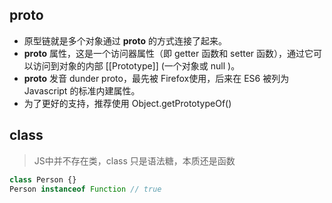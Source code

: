
## __proto__

- 原型链就是多个对象通过 __proto__ 的方式连接了起来。
- __proto__ 属性，这是一个访问器属性（即 getter 函数和 setter 函数），通过它可以访问到对象的内部 [[Prototype]] (一个对象或 null )。
- __proto__ 发音 dunder proto，最先被 Firefox使用，后来在 ES6 被列为 Javascript 的标准内建属性。
- 为了更好的支持，推荐使用 Object.getPrototypeOf()

## class

> JS中并不存在类，class 只是语法糖，本质还是函数

```js
class Person {}
Person instanceof Function // true
```
